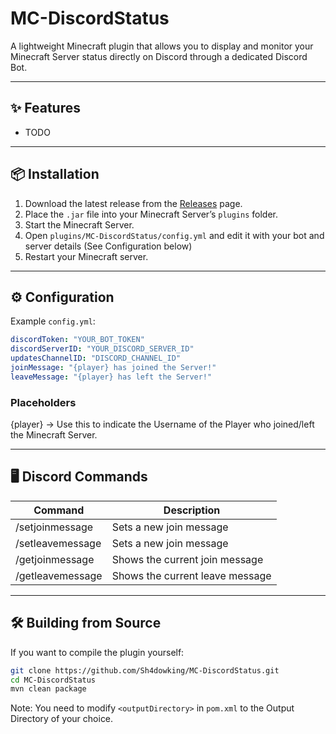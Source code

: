 # MC-DiscordStatus
A lightweight Minecraft plugin that allows you to display and monitor your Minecraft Server status directly on Discord through a dedicated Discord Bot.

---

## ✨ Features
- TODO

---

## 📦 Installation
1. Download the latest release from the [Releases](https://github.com/Sh4dowking/MC-DiscordStatus/releases) page.  
2. Place the `.jar` file into your Minecraft Server’s `plugins` folder.
3. Start the Minecraft Server.
4. Open `plugins/MC-DiscordStatus/config.yml` and edit it with your bot and server details (See Configuration below) 
5. Restart your Minecraft server.

---

## ⚙️ Configuration

Example `config.yml`:
```yaml
discordToken: "YOUR_BOT_TOKEN"
discordServerID: "YOUR_DISCORD_SERVER_ID"
updatesChannelID: "DISCORD_CHANNEL_ID"
joinMessage: "{player} has joined the Server!"
leaveMessage: "{player} has left the Server!"
```
### Placeholders
{player} -> Use this to indicate the Username of the Player who joined/left the Minecraft Server.

---

## 🖥️ Discord Commands

| Command                    | Description                     | 
|----------------------------|---------------------------------|
| /setjoinmessage <message>  | Sets a new join message         | 
| /setleavemessage <message> | Sets a new join message         | 
| /getjoinmessage            | Shows the current join message  | 
| /getleavemessage           | Shows the current leave message | 

---

## 🛠️ Building from Source
If you want to compile the plugin yourself:
```bash
git clone https://github.com/Sh4dowking/MC-DiscordStatus.git
cd MC-DiscordStatus
mvn clean package
```
Note: You need to modify `<outputDirectory>` in `pom.xml` to the Output Directory of your choice.

